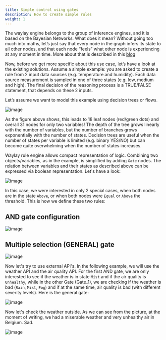 ```yaml
---
title: Simple control using gates
description: How to create simple rules
weight: 1
---
```


The waylay engine belongs to the group of inference engines, and it is based on the Bayesian Networks. What does it mean? Without going too much into maths, let’s just say that every node in the graph infers its state to all other nodes, and that each node “feels” what other node is experiencing at any moment in time. More about that is described in this [blog](http://www.waylay.io/blog-one-rules-engine-to-rule-them-all.html)

Now, before we get more specific about this use case, let’s have a look at the existing solutions. Assume a simple example: you are asked to create a rule from 2 input data sources (e.g. temperature and humidity). Each data source measurement is sampled in one of three states (e.g. low, medium and high). The final decision of the reasoning process is a TRUE/FALSE statement, that depends on these 2 inputs.

Let’s assume we want to model this example using decision trees or flows. 

![image](/rules/gates/tree.png)


As the figure above shows, this leads to 18 leaf nodes (red/green dots) and overall 31 nodes for only two variables! The depth of the tree grows linearly with the number of variables, but the number of branches grows exponentially with the number of states. Decision trees are useful when the number of states per variable is limited (e.g. binary YES/NO) but can become quite overwhelming when the number of states increases.


Waylay rule engine allows compact representation of logic. Combining two objects/variables, as in the example, is simplified by adding `Gate` nodes. The relation between variables and their states as described above can be expressed via boolean representation. Let's have a look:

![image](/rules/gates/rule1.png)

In this case, we were interested in only 2 special cases, when both nodes are in the state `Above`, or when both nodes were `Equal` or `Above` the threshold. This is how we define these two rules:

## AND gate configuration
![image](/rules/gates/AND.png)

## Multiple selection (GENERAL) gate
![image](/rules/gates/general.png)

Now let's try to use external API's. In the following example, we will use the weather API and the air quality API. For the first AND gate, we are only interested to see if the weather is in state `Mist` and if the air quality is `Unhealthy`, while in the other Gate (Gate_1), we are checking if the weather is bad (`Rain`, `Mist`, `Fog`) and if at the same time, air quality is bad (with different severity levels). Here is the general gate:

![image](/rules/gates/gates_general.png)


Now let's check the weather outside. As we can see from the picture, at the moment of writing, we had a miserable weather and very unhealthy air in Belgium. Sad.   

![image](/rules/gates/air_quality_weather.png)

